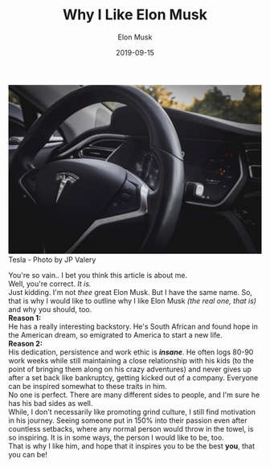 ﻿---
title: "Why I Like Elon Musk"
date: "2019-09-15"
author: "Elon Musk"
category: "Javascript"
popularity: "Daily"
---
![Tesla - Photo by JP Valery](./tesla-jp-valery.jpg)
Tesla - Photo by JP Valery

<p> You're so vain.. I bet you think this article is about me. <br> Well, you're correct. <em> It is. </em> <br> 
Just kidding. I'm not <em> thee</em> great Elon Musk. But I have the same name. So, that is why I would like to outline why I like Elon Musk <em> (the real one, that is)</em> and why you should, too. <br>
<strong> Reason 1: </strong>  <br>
He has a really interesting backstory. He's South African and found hope in the American dream, so emigrated to America to start a new life. <br>
<strong> Reason 2: </strong> <br>
His dedication, persistence and work ethic is <strong><em> insane</em></strong>. He often logs 80-90 work weeks while still maintaining a close relationship with his kids (to the point of bringing them along on his crazy adventures) and never gives up after a set back like bankruptcy, getting kicked out of a company. Everyone can be inspired somewhat to these traits in him.
<br> No one is perfect. There are many different sides to people, and I'm sure he has his bad sides as well. <br>While, I don't necessarily like promoting grind culture, I still find motivation in his journey. Seeing someone put in 150% into their passion even after countless setbacks, where any normal person would throw in the towel, is so inspiring. It is in some ways, the person I would like to be, too.  <br> 
That is why I like him, and hope that it inspires you to be the best <strong> you</strong>, that you can be!
</p>
